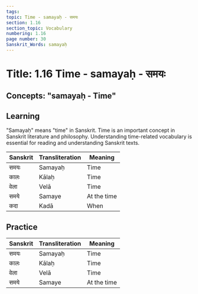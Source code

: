 ```yaml
---
tags:
topic: Time - samayaḥ - समयः
section: 1.16
section_topic: Vocabulary
numbering: 1.16
page number: 30
Sanskrit_Words: samayaḥ
---
```

# Title: 1.16 Time - samayaḥ - समयः
## Concepts: "samayaḥ - Time"

## Learning
"Samayaḥ" means "time" in Sanskrit. Time is an important concept in Sanskrit literature and philosophy. Understanding time-related vocabulary is essential for reading and understanding Sanskrit texts.

| Sanskrit           | Transliteration      | Meaning                          |
| ------------------ | -------------------- | -------------------------------- |
| समयः              | Samayaḥ              | Time                             |
| कालः               | Kālaḥ                | Time                             |
| वेला               | Velā                 | Time                             |
| समये               | Samaye               | At the time                      |
| कदा                 | Kadā                  | When                             |

## Practice
| Sanskrit           | Transliteration      | Meaning                          |
| ------------------ | -------------------- | -------------------------------- |
| समयः              | Samayaḥ              | Time                             |
| कालः               | Kālaḥ                | Time                             |
| वेला               | Velā                 | Time                             |
| समये               | Samaye               | At the time                      |
